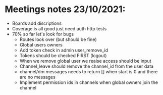 # Meetings notes 23/10/2021:

- Boards add discriptions
- Coverage is all good just need auth http tests
- 70% so far let's look for bugs
	- Routes look over (but should be fine)
	- Global users owners
	- Add token check in admin user_remove_id
	- Tokens should be checked FIRST (logout)
	- When we remove global user we reaise access should be input
    - Channel_leave should remove the channel_id from the user data
    - channel/dm messages needs to return [] when start is 0 and 
      there are no messages
    - Implement permission ids in channels when global owners join
      the channel